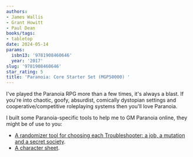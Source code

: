```yaml
---
authors:
- James Wallis
- Grant Howitt
- Paul Dean
books/tags:
- tabletop
date: 2024-05-14
params:
  isbn13: '9781908460646'
  year: '2017'
slug: '9781908460646'
star_rating: 5
title: 'Paranoia: Core Starter Set (MGP50000) '
---
```


I've played the Paranoia RPG more than a few times, it's always a blast. If you're into chaotic, goofy, absurdist, comically dystopian settings and cooperative/competitive roleplaying systems then you'll love Paranoia.

<!--more-->

I built some Paranoia-specific tools to help me to GM Paranoia online, they might be of use to you:

- [A randomizer tool for choosing each Troubleshooter: a job, a mutation and a secret society](/bin/paranoia/).
- [A character sheet](/decks/paranoia.html).